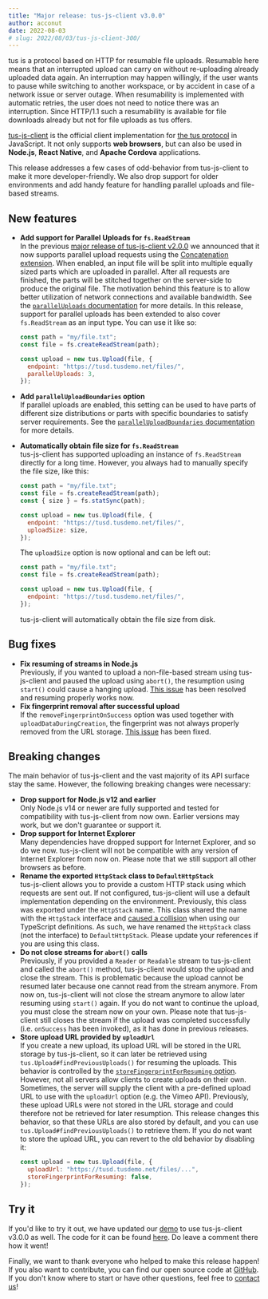 ```yaml
---
title: "Major release: tus-js-client v3.0.0"
author: acconut
date: 2022-08-03
# slug: 2022/08/03/tus-js-client-300/
---
```


tus is a protocol based on HTTP for resumable file uploads. Resumable here means that an interrupted upload can carry on without re-uploading already uploaded data again. An interruption may happen willingly, if the user wants to pause while switching to another workspace, or by accident in case of a network issue or server outage. When resumability is implemented with automatic retries, the user does not need to notice there was an interruption. Since HTTP/1.1 such a resumability is available for file downloads already but not for file uploads as tus offers.

[tus-js-client](https://github.com/tus/tus-js-client/) is the official client implementation for [the tus protocol](/protocols/resumable-upload.html) in JavaScript. It not only supports **web browsers**, but can also be used in **Node.js**, **React Native**, and **Apache Cordova** applications.

This release addresses a few cases of odd-behavior from tus-js-client to make it more developer-friendly. We also drop support for older environments and add handy feature for handling parallel uploads and file-based streams.

## New features

- **Add support for Parallel Uploads for `fs.ReadStream`**<br />
  In the previous [major release of tus-js-client v2.0.0](https://tus.io/blog/2020/05/04/tus-js-client-200.html) we announced that it now supports parallel upload requests using the [Concatenation extension](https://tus.io/protocols/resumable-upload.html#concatenation). When enabled, an input file will be split into multiple equally sized parts which are uploaded in parallel. After all requests are finished, the parts will be stitched together on the server-side to produce the original file. The motivation behind this feature is to allow better utilization of network connections and available bandwidth. See the [`parallelUploads` documentation](https://github.com/tus/tus-js-client/blob/v3.0.0/docs/api.md#paralleluploads) for more details.
  In this release, support for parallel uploads has been extended to also cover `fs.ReadStream` as an input type. You can use it like so:

  ```js
  const path = "my/file.txt";
  const file = fs.createReadStream(path);

  const upload = new tus.Upload(file, {
    endpoint: "https://tusd.tusdemo.net/files/",
    parallelUploads: 3,
  });
  ```

- **Add `parallelUploadBoundaries` option**<br />
  If parallel uploads are enabled, this setting can be used to have parts of different size distributions or parts with specific boundaries to satisfy server requirements. See the [`parallelUploadBoundaries` documentation](https://github.com/tus/tus-js-client/blob/v3.0.0/docs/api.md#paralleluploadboundaries) for more details.
- **Automatically obtain file size for `fs.ReadStream`**<br />
  tus-js-client has supported uploading an instance of `fs.ReadStream` directly for a long time. However, you always had to manually specify the file size, like this:

  ```js
  const path = "my/file.txt";
  const file = fs.createReadStream(path);
  const { size } = fs.statSync(path);

  const upload = new tus.Upload(file, {
    endpoint: "https://tusd.tusdemo.net/files/",
    uploadSize: size,
  });
  ```

  The `uploadSize` option is now optional and can be left out:

  ```js
  const path = "my/file.txt";
  const file = fs.createReadStream(path);

  const upload = new tus.Upload(file, {
    endpoint: "https://tusd.tusdemo.net/files/",
  });
  ```

  tus-js-client will automatically obtain the file size from disk.

## Bug fixes

- **Fix resuming of streams in Node.js**<br />
  Previously, if you wanted to upload a non-file-based stream using tus-js-client and paused the upload using `abort()`, the resumption using `start()` could cause a hanging upload. [This issue](https://github.com/tus/tus-js-client/issues/275) has been resolved and resuming properly works now.
- **Fix fingerprint removal after successful upload**<br />
  If the `removeFingerprintOnSuccess` option was used together with `uploadDataDuringCreation`, the fingerprint was not always properly removed from the URL storage. [This issue](https://github.com/tus/tus-js-client/issues/397) has been fixed.

## Breaking changes

The main behavior of tus-js-client and the vast majority of its API surface stay the same. However, the following breaking changes were necessary:

- **Drop support for Node.js v12 and earlier**<br />
  Only Node.js v14 or newer are fully supported and tested for compatibility with tus-js-client from now own. Earlier versions may work, but we don't guarantee or support it.
- **Drop support for Internet Explorer**<br />
  Many dependencies have dropped support for Internet Explorer, and so do we now. tus-js-client will not be compatible with any version of Internet Explorer from now on. Please note that we still support all other browsers as before.
- **Rename the exported `HttpStack` class to `DefaultHttpStack`**<br />
  tus-js-client allows you to provide a custom HTTP stack using which requests are sent out. If not configured, tus-js-client will use a default implementation depending on the environment. Previously, this class was exported under the `HttpStack` name. This class shared the name with the `HttpStack` interface and [caused a collision](https://github.com/tus/tus-js-client/pull/241) when using our TypeScript definitions. As such, we have renamed the `HttpStack` class (not the interface) to `DefaultHttpStack`. Please update your references if you are using this class.
- **Do not close streams for `abort()` calls**<br />
  Previously, if you provided a `Reader` or `Readable` stream to tus-js-client and called the `abort()` method, tus-js-client would stop the upload and close the stream. This is problematic because the upload cannot be resumed later because one cannot read from the stream anymore. From now on, tus-js-client will not close the stream anymore to allow later resuming using `start()` again. If you do not want to continue the upload, you must close the stream now on your own.
  Please note that tus-js-client still closes the stream if the upload was completed successfully (i.e. `onSuccess` has been invoked), as it has done in previous releases.
- **Store upload URL provided by `uploadUrl`**<br />
  If you create a new upload, its upload URL will be stored in the URL storage by tus-js-client, so it can later be retrieved using `tus.Upload#findPreviousUploads()` for resuming the uploads. This behavior is controlled by the [`storeFingerprintForResuming` option](https://github.com/tus/tus-js-client/blob/v3.0.0/docs/api.md#storefingerprintforresuming). However, not all servers allow clients to create uploads on their own. Sometimes, the server will supply the client with a pre-defined upload URL to use with the `uploadUrl` option (e.g. the Vimeo API). Previously, these upload URLs were not stored in the URL storage and could therefore not be retrieved for later resumption.
  This release changes this behavior, so that these URLs are also stored by default, and you can use `tus.Upload#findPreviousUploads()` to retrieve them.
  If you do not want to store the upload URL, you can revert to the old behavior by disabling it:
  ```js
  const upload = new tus.Upload(file, {
    uploadUrl: "https://tusd.tusdemo.net/files/...",
    storeFingerprintForResuming: false,
  });
  ```

## Try it

If you'd like to try it out, we have updated our [demo](/demo.html) to use tus-js-client v3.0.0 as well. The code for it can be found [here](https://github.com/tus/tus.io/blob/main/assets/javascripts/upload-demo.js). Do leave a comment there how it went!

Finally, we want to thank everyone who helped to make this release happen! If you also want to contribute, you can find our open source code at [GitHub](https://github.com/tus). If you don't know where to start or have other questions, feel free to [contact us](/support.html)!
